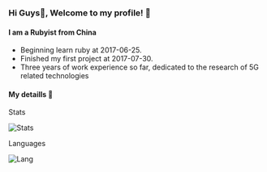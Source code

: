 ### Hi Guys👋, Welcome to my profile! :tada:

#### I am a Rubyist from China

- Beginning learn ruby at 2017-06-25.
- Finished my first project at 2017-07-30.
- Three years of work experience so far, dedicated to the research of 5G related technologies

#### My detaills :beers:

Stats

![Stats](https://github-readme-stats.vercel.app/api?username=YouRNotPaulChan&show_icons=true&count_private=true&theme=radical)

Languages

![Lang](https://github-readme-stats.vercel.app/api/top-langs/?username=YouRNotPaulChan&hide=ipynb,html&layout=compact&theme=radical)



<!--
**YouRNotPaulChan/YouRNotPaulChan** is a ✨ _special_ ✨ repository because its `README.md` (this file) appears on your GitHub profile.

Here are some ideas to get you started:

- 🔭 I’m currently working on ...
- 🌱 I’m currently learning ...
- 👯 I’m looking to collaborate on ...
- 🤔 I’m looking for help with ...
- 💬 Ask me about ...
- 📫 How to reach me: ...
- 😄 Pronouns: ...
- ⚡ Fun fact: ...
-->
